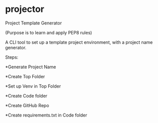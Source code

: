 # projector
Project Template Generator

(Purpose is to learn and apply PEP8 rules)

A CLI tool to set up a template project environment, with a project name generator.

Steps:

*Generate Project Name

*Create Top Folder

*Set up Venv in Top Folder

*Create Code folder

*Create GitHub Repo

*Create requirements.txt in Code folder
